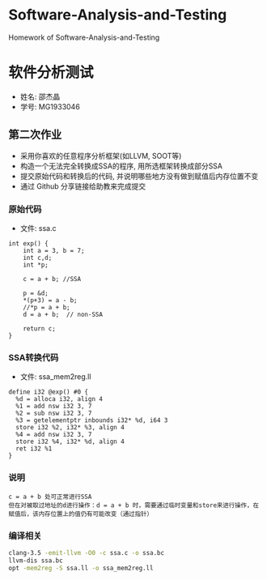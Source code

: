 # Software-Analysis-and-Testing
Homework of Software-Analysis-and-Testing

# 软件分析测试

- 姓名: 邵杰晶
- 学号: MG1933046

## 第二次作业

- 采用你喜欢的任意程序分析框架(如LLVM, SOOT等)
- 构造一个无法完全转换成SSA的程序, 用所选框架转换成部分SSA
- 提交原始代码和转换后的代码, 并说明哪些地方没有做到赋值后内存位置不变
- 通过 Github 分享链接给助教来完成提交


### 原始代码
- 文件: ssa.c

```
int exp() {
    int a = 3, b = 7;
    int c,d;
    int *p;

    c = a + b; //SSA

    p = &d;
    *(p+3) = a - b; 
    //*p = a + b;
    d = a + b;	// non-SSA

    return c;
}
```

### SSA转换代码

- 文件: ssa_mem2reg.ll

```
define i32 @exp() #0 {
  %d = alloca i32, align 4
  %1 = add nsw i32 3, 7
  %2 = sub nsw i32 3, 7
  %3 = getelementptr inbounds i32* %d, i64 3
  store i32 %2, i32* %3, align 4
  %4 = add nsw i32 3, 7
  store i32 %4, i32* %d, align 4
  ret i32 %1
}
```
### 说明
	c = a + b 处可正常进行SSA
	但在对被取过地址的d进行操作：d = a + b 时，需要通过临时变量和store来进行操作，在赋值后，该内存位置上的值仍有可能改变（通过指针）


### 编译相关

```bash
clang-3.5 -emit-llvm -O0 -c ssa.c -o ssa.bc
llvm-dis ssa.bc
opt -mem2reg -S ssa.ll -o ssa_mem2reg.ll
```
